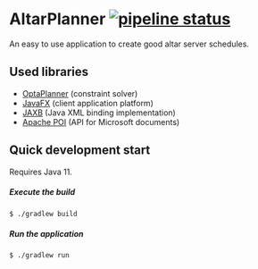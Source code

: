 # AltarPlanner [![pipeline status](https://gitlab.com/altarplanner/altarplanner/badges/master/pipeline.svg)](https://gitlab.com/altarplanner/altarplanner/commits/master)

An easy to use application to create good altar server schedules.

## Used libraries

* [OptaPlanner](https://www.optaplanner.org/) (constraint solver)
* [JavaFX](https://openjfx.io/) (client application platform)
* [JAXB](https://eclipse-ee4j.github.io/jaxb-ri/) (Java XML binding implementation)
* [Apache POI](https://poi.apache.org/) (API for Microsoft documents)

## Quick development start

Requires Java 11.

##### Execute the build

```bash
$ ./gradlew build
```

##### Run the application

```bash
$ ./gradlew run
```

